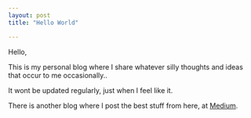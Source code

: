 ```yaml
---
layout: post
title: "Hello World"

---
```


Hello,

This is my personal blog where I share whatever silly thoughts and ideas that occur to me occasionally..

It wont be updated regularly, just when I feel like it.

There is another blog where I post the best stuff from here, at [Medium](https://medium.com/@abhishekbalam).


